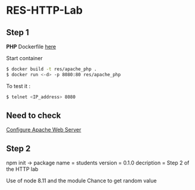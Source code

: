 # RES-HTTP-Lab
## Step 1
**PHP** Dockerfile [here](https://hub.docker.com/_/php/)

Start container

```bash
$ docker build -t res/apache_php .
$ docker run <-d> -p 8080:80 res/apache_php
```

To test it :

```bash
$ telnet <IP_address> 8080
```

## Need to check

[Configure Apache Web Server](https://www.digitalocean.com/community/tutorials/how-to-configure-the-apache-web-server-on-an-ubuntu-or-debian-vps)

## Step 2
npm init -> package name = students
	    version = 0.1.0
	    decription = Step 2 of the HTTP lab

Use of node 8.11 and the module Chance to get random value